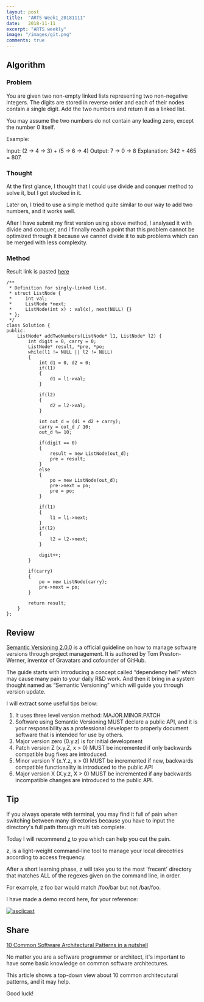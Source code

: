 ```yaml
---
layout: post
title:  "ARTS-Week1_20181111"
date:   2018-11-11
excerpt: "ARTS weekly"
image: "/images/git.png"
comments: true
---
```


## Algorithm
### Problem

You are given two non-empty linked lists representing two non-negative integers. The digits are stored in reverse order and each of their nodes contain a single digit. Add the two numbers and return it as a linked list.

You may assume the two numbers do not contain any leading zero, except the number 0 itself.

Example:

Input: (2 -> 4 -> 3) + (5 -> 6 -> 4)
Output: 7 -> 0 -> 8
Explanation: 342 + 465 = 807.

### Thought

At the first glance, I thought that I could use divide and conquer method to solve it, but I got stucked in it.

Later on, I tried to use a simple method quite similar to our way to add two numbers, and it works well.

After I have submit my first version using above method, I analysed it with divide and conquer, and I finnally reach a point that this problem cannot  be optimized through it because we cannot divide it to sub problems which can be merged with less complexity.

### Method

Result link is pasted [here](https://leetcode.com/submissions/detail/188756682/)

```
/**
 * Definition for singly-linked list.
 * struct ListNode {
 *     int val;
 *     ListNode *next;
 *     ListNode(int x) : val(x), next(NULL) {}
 * };
 */
class Solution {
public:
    ListNode* addTwoNumbers(ListNode* l1, ListNode* l2) {
        int digit = 0, carry = 0;
        ListNode* result, *pre, *po;
        while(l1 != NULL || l2 != NULL)
        {
            int d1 = 0, d2 = 0;
            if(l1)
            {
                d1 = l1->val;
            }
            
            if(l2)
            {
                d2 = l2->val;
            }
            
            int out_d = (d1 + d2 + carry);
            carry = out_d / 10;
            out_d %= 10;
            
            if(digit == 0)
            {
                result = new ListNode(out_d);
                pre = result;
            }
            else
            {
                po = new ListNode(out_d);
                pre->next = po;
                pre = po;
            }
            
            if(l1)
            {
                l1 = l1->next;
            }
            if(l2)
            {
                l2 = l2->next;
            }
            
            digit++;
        }
        
        if(carry)
        {
            po = new ListNode(carry);
            pre->next = po;
        }
        
        return result;
    }
};
```

## Review
[Semantic Versioning 2.0.0](https://semver.org/) is a official guideline on how to manage software versions through project management. It is authored by Tom Preston-Werner, inventor of Gravatars and cofounder of GitHub.

The guide starts with introducing a concept called “dependency hell” which may cause many pain to your daily R&D work. And then it bring in a system thought named as “Semantic Versioning” which will guide you through version update.

I will extract some useful tips below:

1. It uses three level version method: MAJOR.MINOR.PATCH
2. Software using Semantic Versioning MUST declare a public API, and it is your responsibility as a professional developer to properly document software that is intended for use by others.
3. Major version zero (0.y.z) is for initial development
4. Patch version Z (x.y.Z, x > 0) MUST be incremented if only backwards compatible bug fixes are introduced. 
5. Minor version Y (x.Y.z, x > 0) MUST be incremented if new, backwards compatible functionality is introduced to the public API
6. Major version X (X.y.z, X > 0) MUST be incremented if any backwards incompatible changes are introduced to the public API.

## Tip

If you always operate with terminal, you may find it full of pain when switching between many directories because you have to input the directory's full path through multi tab complete.

Today I will recommend [z](https://github.com/rupa/z) to you which can help you cut the pain.

z, is a light-weight command-line tool to manage your local direcotries according to access frequency.

After  a  short  learning  phase, z will take you to the most 'frecent'
directory that matches ALL of the regexes given on the command line, in
order.

For example, z foo bar would match /foo/bar but not /bar/foo.

I have made a demo record here, for your reference:

[![asciicast](https://asciinema.org/a/211214.svg)](https://asciinema.org/a/211214)

## Share

[10 Common Software Architectural Patterns in a nutshell](https://towardsdatascience.com/10-common-software-architectural-patterns-in-a-nutshell-a0b47a1e9013)

No matter you are a software programmer or architect, it's important to have some basic knowledge on common software architectures.

This article shows a top-down view about 10 common architecutural patterns, and it may help.

Good luck!